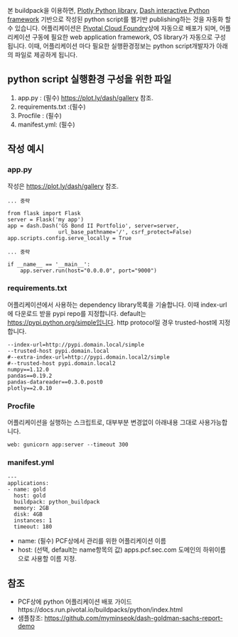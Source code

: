 
본 buildpack을 이용하면,  [Plotly Python library](https://plot.ly/), [Dash interactive Python framework](https://plot.ly/dash) 기반으로 작성된 python script를  웹기반 publishing하는 것을 자동화 할 수 있습니다.
어플리케이션은 [Pivotal Cloud Foundry](https://pivotal.io/platform)상에 자동으로 배포가 되며, 어플리케이션 구동에 필요한 web application framework, OS library가 자동으로 구성됩니다.
이때, 어플리케이션 마다 필요한 실행환경정보는 python script개발자가 아래의 파일로 제공하게 됩니다.

##  python script 실행환경 구성을 위한 파일

1. app.py : (필수)  https://plot.ly/dash/gallery 참조.
2. requirements.txt :(필수)
3. Procfile  : (필수)
4. manifest.yml: (필수)

## 작성 예시

### app.py
작성은  https://plot.ly/dash/gallery 참조.

```
... 중략

from flask import Flask
server = Flask('my app')
app = dash.Dash('GS Bond II Portfolio', server=server,
                url_base_pathname='/', csrf_protect=False)
app.scripts.config.serve_locally = True

... 중략

if __name__ == '__main__':
    app.server.run(host="0.0.0.0", port="9000")
```


### requirements.txt
어플리케이션에서 사용하는 dependency library목록을 기술합니다. 이때 index-url에 다운로드 받을 pypi repo를 지정합니다. default는 https://pypi.python.org/simple입니다.
http protocol일 경우 trusted-host에 지정합니다.
```
--index-url=http://pypi.domain.local/simple
--trusted-host pypi.domain.local
#--extra-index-url=http://pypi.domain.local2/simple
#--trusted-host pypi.domain.local2
numpy==1.12.0
pandas==0.19.2
pandas-datareader==0.3.0.post0
plotly==2.0.10
```

### Procfile
어플리케이션을 실행하는 스크립트로, 대부부분 변경없이 아래내용 그대로 사용가능합니다.

```
web: gunicorn app:server --timeout 300
```


### manifest.yml
```
---
applications:
- name: gold
  host: gold
  buildpack: python_buildpack
  memory: 2GB 
  disk: 4GB
  instances: 1
  timeout: 180
```
- name: (필수) PCF상에서 관리를 위한 어플리케이션 이름
- host: (선택, default는 name항목의 값) apps.pcf.sec.com 도메인의 하위이름으로 사용할 이름 지정.




## 참조
- PCF상에 python 어플리케이션 배포 가이드https://docs.run.pivotal.io/buildpacks/python/index.html
- 샘플참조: https://github.com/myminseok/dash-goldman-sachs-report-demo



